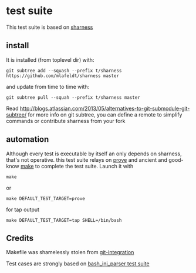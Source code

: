 # test suite

This test suite is based on [sharness](http://mlafeldt.github.io/sharness/)

## install

It is installed (from toplevel dir) with:

    git subtree add --squash --prefix t/sharness https://github.com/mlafeldt/sharness master

and update from time to time with:

    git subtree pull --squah --prefix t/sharness master

Read http://blogs.atlassian.com/2013/05/alternatives-to-git-submodule-git-subtree/ for more info on git subtree, you can define a remote to simplify commands or contribute sharness from your fork

## automation

Although every test is executable by itself an only depends on sharness, that's not operative. this test suite relays on [prove](http://search.cpan.org/dist/Test-Harness/bin/prove) and ancient and good-know [make](http://www.gnu.org/software/make/) to complete the test suite. Launch it with 

    make 

or

    make DEFAULT_TEST_TARGET=prove

for tap output

    make DEFAULT_TEST_TARGET=tap SHELL=/bin/bash

## Credits

Makefile was shamelessly stolen from [git-integration](https://github.com/johnkeeping/git-integration/blob/master/t/Makefile)

Test cases are strongly based on [bash_ini_parser test suite](https://github.com/rudimeier/bash_ini_parser/blob/master/test/test.sh)


